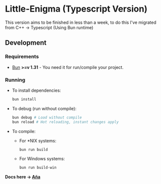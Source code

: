 # Little-Enigma (Typescript Version)

This version aims to be finished in less than a week, to do this I've migrated from C++ -> Typescript (Using Bun runtime)

## Development

### Requirements

* [Bun](https://bun.sh) **>=v 1.31** - You need it for run/compile your project.

### Running

* To install dependencies:

  ```bash
  bun install
  ```

* To debug (run without compile):

  ```bash
  bun debug # Load without compile
  bun reload # Hot reloading, instant changes apply
  ```

* To compile:
  * For *NIX systems:

    ```bash
    bun run build
    ```

  * For Windows systems:

    ```bash
    bun run build-win
    ```

**Docs here -> [Aña](./docs/readme.md)**
